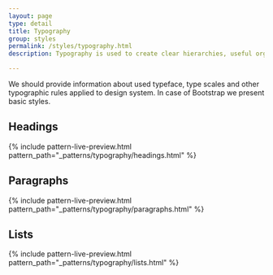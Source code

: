 ```yaml
---
layout: page
type: detail
title: Typography
group: styles
permalink: /styles/typography.html
description: Typography is used to create clear hierarchies, useful organizations, and purposeful alignments that guide users through the product and experience. It is the core structure of any well designed interface.

---
```


We should provide information about used typeface, type scales and other typographic rules applied to design system.
In case of Bootstrap we present basic styles.

## Headings 

{% include pattern-live-preview.html pattern_path="_patterns/typography/headings.html" %}

## Paragraphs

{% include pattern-live-preview.html pattern_path="_patterns/typography/paragraphs.html" %}

## Lists

{% include pattern-live-preview.html pattern_path="_patterns/typography/lists.html" %}

